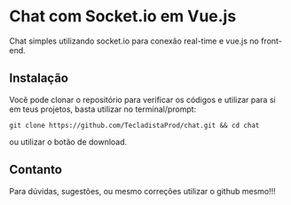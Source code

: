 # Chat com Socket.io em Vue.js
Chat simples utilizando socket.io para conexão real-time e vue.js no front-end.

## Instalação
Você pode clonar o repositório para verificar os códigos e utilizar para si em teus projetos, basta utilizar no terminal/prompt:

    git clone https://github.com/TecladistaProd/chat.git && cd chat

ou utilizar o botão de download.

## Contanto
Para dúvidas, sugestões, ou mesmo correções utilizar o github mesmo!!!